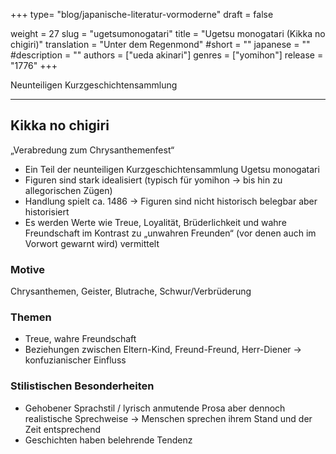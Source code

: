 +++
type= "blog/japanische-literatur-vormoderne"
draft = false

weight = 27
slug = "ugetsumonogatari"
title = "Ugetsu monogatari (Kikka no chigiri)"
translation = "Unter dem Regenmond"
#short = ""
japanese = ""
#description = ""
authors = ["ueda akinari"]
genres = ["yomihon"]
release = "1776"
+++

Neunteiligen Kurzgeschichtensammlung

---

## Kikka no chigiri

„Verabredung zum Chrysanthemenfest“

- Ein Teil der neunteiligen Kurzgeschichtensammlung Ugetsu monogatari
- Figuren sind stark idealisiert (typisch für yomihon -> bis hin zu allegorischen Zügen)
- Handlung spielt ca. 1486 -> Figuren sind nicht historisch belegbar aber historisiert
- Es werden Werte wie Treue, Loyalität, Brüderlichkeit und wahre Freundschaft im Kontrast zu „unwahren Freunden“ (vor denen auch im Vorwort gewarnt wird) vermittelt

### Motive

Chrysanthemen, Geister, Blutrache, Schwur/Verbrüderung

### Themen

- Treue, wahre Freundschaft
- Beziehungen zwischen Eltern-Kind, Freund-Freund, Herr-Diener -> konfuzianischer Einfluss

### Stilistischen Besonderheiten

- Gehobener Sprachstil / lyrisch anmutende Prosa aber dennoch realistische Sprechweise -> Menschen sprechen ihrem Stand und der Zeit entsprechend
- Geschichten haben belehrende Tendenz
